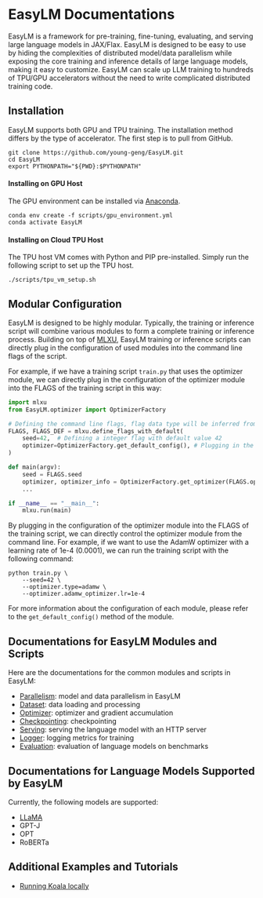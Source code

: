 # EasyLM Documentations
EasyLM is a framework for pre-training, fine-tuning, evaluating, and serving
large language models in JAX/Flax. EasyLM is designed to be easy to use by
hiding the complexities of distributed model/data parallelism while exposing the
core training and inference details of large language models, making it easy to
customize. EasyLM can scale up LLM training to hundreds of TPU/GPU accelerators
without the need to write complicated distributed training code.

## Installation
EasyLM supports both GPU and TPU training. The installation method differs by
the type of accelerator. The first step is to pull from GitHub.

``` shell
git clone https://github.com/young-geng/EasyLM.git
cd EasyLM
export PYTHONPATH="${PWD}:$PYTHONPATH"
```

#### Installing on GPU Host
The GPU environment can be installed via [Anaconda](https://www.anaconda.com/products/distribution).

``` shell
conda env create -f scripts/gpu_environment.yml
conda activate EasyLM
```

#### Installing on Cloud TPU Host
The TPU host VM comes with Python and PIP pre-installed. Simply run the following
script to set up the TPU host.

``` shell
./scripts/tpu_vm_setup.sh
```


## Modular Configuration
EasyLM is designed to be highly modular. Typically, the training or inference
script will combine various modules to form a complete training or
inference process. Building on top of [MLXU](https://github.com/young-geng/mlxu),
EasyLM training or inference scripts can directly plug in the configuration of
used modules into the command line flags of the script.

For example, if we have a training script `train.py` that uses the optimizer module,
we can directly plug in the configuration of the optimizer module into the FLAGS
of the training script in this way:

``` python
import mlxu
from EasyLM.optimizer import OptimizerFactory

# Defining the command line flags, flag data type will be inferred from the default value
FLAGS, FLAGS_DEF = mlxu.define_flags_with_default(
    seed=42,  # Defining a integer flag with default value 42
    optimizer=OptimizerFactory.get_default_config(), # Plugging in the default configuration of the optimizer module
)

def main(argv):
    seed = FLAGS.seed
    optimizer, optimizer_info = OptimizerFactory.get_optimizer(FLAGS.optimizer)
    ...

if __name__ == "__main__":
    mlxu.run(main)

```


By plugging in the configuration of the optimizer module into the FLAGS of the
training script, we can directly control the optimizer module from the command
line. For example, if we want to use the AdamW optimizer with a learning rate of 1e-4 (0.0001),
we can run the training script with the following command:

``` shell
python train.py \
    --seed=42 \
    --optimizer.type=adamw \
    --optimizer.adamw_optimizer.lr=1e-4
```

For more information about the configuration of each module, please refer to the
`get_default_config()` method of the module.


## Documentations for EasyLM Modules and Scripts
Here are the documentations for the common modules and scripts in EasyLM:
* [Parallelism](parallelism.md): model and data parallelism in EasyLM
* [Dataset](dataset.md): data loading and processing
* [Optimizer](optimizer.md): optimizer and gradient accumulation
* [Checkpointing](checkpointing.md): checkpointing
* [Serving](serving.md): serving the language model with an HTTP server
* [Logger](logger.md): logging metrics for training
* [Evaluation](evaluation.md): evaluation of language models on benchmarks



## Documentations for Language Models Supported by EasyLM
Currently, the following models are supported:
* [LLaMA](llama.md)
* GPT-J
* OPT
* RoBERTa


## Additional Examples and Tutorials
* [Running Koala locally](koala.md)
